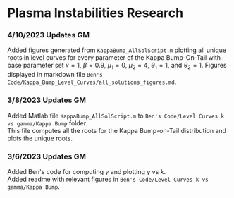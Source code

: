 # Plasma Instabilities Research

### 4/10/2023 Updates GM
Added figures generated from `KappaBump_AllSolScript.m` plotting all unique roots in level curves for every parameter of the Kappa Bump-On-Tail with base parameter set $\kappa=1$, $\beta=0.9$, $\mu_1=0$, $\mu_2=4$, $\theta_1=1$, and $\theta_2=1$. Figures displayed in markdown file `Ben's Code/Kappa_Bump_Level_Curves/all_solutions_figures.md`.

### 3/8/2023 Updates GM
Added Matlab file `KappaBump_AllSolScript.m` to `Ben's Code/Level Curves k vs gamma/Kappa Bump` folder.  
This file computes all the roots for the Kappa Bump-on-Tail distribution and plots the unique roots.

### 3/6/2023 Updates GM
Added Ben's code for computing $\gamma$ and plotting $\gamma$ vs $k$.   
Added readme with relevant figures in `Ben's Code/Level Curves k vs gamma/Kappa Bump`.
